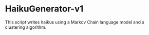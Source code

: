# HaikuGenerator-v1
This script writes haikus using a Markov Chain language model and a clustering algorithm.
